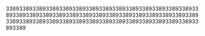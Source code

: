 338933893389338933893389338933893389338933893389338933893389338933893389338933893389338933893389338933893389338933893389338933893389338933893389338933893389338933893389338933893389